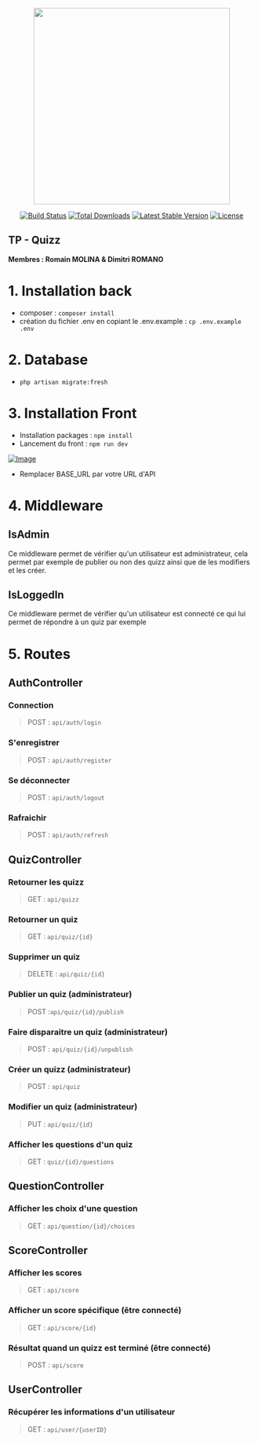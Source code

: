 <p align="center"><a href="https://laravel.com" target="_blank"><img src="https://raw.githubusercontent.com/laravel/art/master/logo-lockup/5%20SVG/2%20CMYK/1%20Full%20Color/laravel-logolockup-cmyk-red.svg" width="400"></a></p>

<p align="center">
<a href="https://travis-ci.org/laravel/framework"><img src="https://travis-ci.org/laravel/framework.svg" alt="Build Status"></a>
<a href="https://packagist.org/packages/laravel/framework"><img src="https://img.shields.io/packagist/dt/laravel/framework" alt="Total Downloads"></a>
<a href="https://packagist.org/packages/laravel/framework"><img src="https://img.shields.io/packagist/v/laravel/framework" alt="Latest Stable Version"></a>
<a href="https://packagist.org/packages/laravel/framework"><img src="https://img.shields.io/packagist/l/laravel/framework" alt="License"></a>
</p>

## TP - Quizz

**Membres : Romain MOLINA & Dimitri ROMANO**

# 1. Installation back

- composer : `composer install`
- création du fichier .env en copiant le .env.example : `cp .env.example .env`

# 2. Database

- `php artisan migrate:fresh`

# 3. Installation Front

- Installation packages : `npm install`
- Lancement du front : `npm run dev`

[![Image](https://i.goopics.net/r91as8.png)](https://goopics.net/i/r91as8)

- Remplacer BASE_URL par votre URL d'API

# 4. Middleware

## IsAdmin

Ce middleware permet de vérifier qu'un utilisateur est administrateur, cela permet par exemple de publier ou non des quizz ainsi que de les modifiers et les créer.

## IsLoggedIn

Ce middleware permet de vérifier qu'un utilisateur est connecté ce qui lui permet de répondre à un quiz par exemple

# 5. Routes

## AuthController

### Connection

>POST : `api/auth/login`

### S'enregistrer

>POST : `api/auth/register`

### Se déconnecter

> POST : `api/auth/logout`

### Rafraichir

> POST : `api/auth/refresh`

## QuizController

### Retourner les quizz

> GET : `api/quizz`

### Retourner un quiz

> GET : `api/quiz/{id}`

### Supprimer un quiz

> DELETE : `api/quiz/{id}`

### Publier un quiz (administrateur)

> POST :`api/quiz/{id}/publish`

### Faire disparaitre un quiz (administrateur)

> POST : `api/quiz/{id}/unpublish`

### Créer un quizz (administrateur)

> POST : `api/quiz`

### Modifier un quiz (administrateur)

> PUT : `api/quiz/{id}`

### Afficher les questions d'un quiz

> GET : `quiz/{id}/questions`

## QuestionController

### Afficher les choix d'une question

> GET : `api/question/{id}/choices`

## ScoreController

### Afficher les scores

> GET : `api/score`

### Afficher un score spécifique (être connecté)

> GET : `api/score/{id}`

### Résultat quand un quizz est terminé (être connecté)

> POST : `api/score`

## UserController

### Récupérer les informations d'un utilisateur

> GET : `api/user/{userID}`
